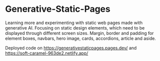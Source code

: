 # Generative-Static-Pages
Learning more and experimenting with static web pages made with generative AI.
Focusing on static design elements, which need to be displayed through different 
screen sizes. Margin, border and padding for element boxes, navbars, hero image, 
cards, accordions, article and aside.

Deployed code on https://generativestaticpages.pages.dev/ and https://soft-caramel-963de2.netlify.app/
